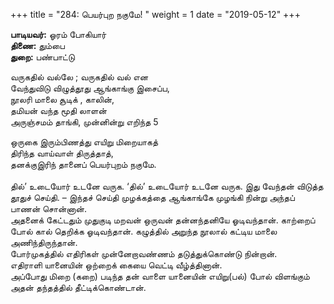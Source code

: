 ﻿+++
title = "284: பெயர்புற நகுமே!  "
weight = 1
date = "2019-05-12"
+++

**பாடியவர்:** ஓரம் போகியார்  
**திணை:** தும்பை  
**துறை:** பண்பாட்டு  
  
வருகதில் வல்லே ; வருகதில் வல் என  
வேந்துவிடு விழுத்தூது ஆங்காங்கு இசைப்ப,  
நூலரி மாலை சூடிக் , காலின்,  
தமியன் வந்த மூதி லாளன்  
அருஞ்சமம் தாங்கி, முன்னின்று எறிந்த 5  
  
ஒருகை இரும்பிணத்து எயிறு மிறையாகத்  
திரிந்த வாய்வாள் திருத்தாத்,  
தனக்குஇரிந் தானைப் பெயர்புறம் நகுமே.  
   
தில்’ உடையோர் உடனே வருக. ‘தில்’ உடையோர் உடனே வருக. இது வேந்தன் விடுத்த தூதுச் செய்தி. – இந்தச் செய்தி முழக்கத்தை ஆங்காங்கே முழங்கி நின்று அந்தப் பாணன் சொன்னான்.  
அதனைக் கேட்டதும் முதுகுடி மறவன் ஒருவன் தன்னந்தனியே ஓடிவந்தான். காற்றைப் போல் கால் தெறிக்க ஓடிவந்தான். கழுத்தில் அறுந்த நூலால் கட்டிய மாலை அணிந்திருந்தான்.  
போர்முகத்தில் எதிரிகள் முன்னேறாவண்ணம் தடுத்துக்கொண்டு நின்றான்.  
எதிராளி யானையின் ஒற்றைக் கையை வெட்டி வீழ்த்தினான்.  
அப்போது மிறை (கறை) படிந்த தன் வாளை யானையின் எயிறு(பல்) போல் விளங்கும் அதன் தந்தத்தில் தீட்டிக்கொண்டான்.  
